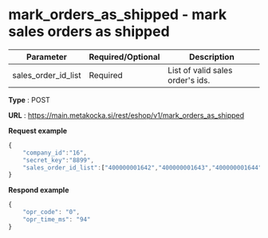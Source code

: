 # mark_orders_as_shipped -  mark sales orders as shipped

|Parameter| Required/Optional | Description |
|----|------------|------
| sales_order_id_list | Required | List of valid sales order's ids.|

**Type** : POST

**URL** : https://main.metakocka.si/rest/eshop/v1/mark_orders_as_shipped

**Request example**
```javascript
{
    "company_id":"16",
    "secret_key":"8899",
    "sales_order_id_list":["400000001642","400000001643","400000001644"]
}
```

**Respond example**
```javascript
{
    "opr_code": "0",
    "opr_time_ms": "94"
}
```
